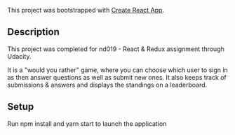 This project was bootstrapped with [Create React App](https://github.com/facebook/create-react-app).

## Description
This project was completed for nd019 - React & Redux assignment through Udacity.

It is a "would you rather" game, where you can choose which user to sign in as then answer questions as well as submit new ones. It also keeps track of submissions & answers and displays the standings on a leaderboard.

## Setup 
Run npm install and yarn start to launch the application